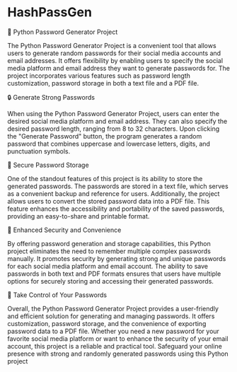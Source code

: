 # HashPassGen
🔐 Python Password Generator Project

The Python Password Generator Project is a convenient tool that allows users to generate random passwords for their social media accounts and email addresses. It offers flexibility by enabling users to specify the social media platform and email address they want to generate passwords for. The project incorporates various features such as password length customization, password storage in both a text file and a PDF file.

🔒 Generate Strong Passwords

When using the Python Password Generator Project, users can enter the desired social media platform and email address. They can also specify the desired password length, ranging from 8 to 32 characters. Upon clicking the "Generate Password" button, the program generates a random password that combines uppercase and lowercase letters, digits, and punctuation symbols.

💾 Secure Password Storage

One of the standout features of this project is its ability to store the generated passwords. The passwords are stored in a text file, which serves as a convenient backup and reference for users. Additionally, the project allows users to convert the stored password data into a PDF file. This feature enhances the accessibility and portability of the saved passwords, providing an easy-to-share and printable format.

🔐 Enhanced Security and Convenience

By offering password generation and storage capabilities, this Python project eliminates the need to remember multiple complex passwords manually. It promotes security by generating strong and unique passwords for each social media platform and email account. The ability to save passwords in both text and PDF formats ensures that users have multiple options for securely storing and accessing their generated passwords.

🔑 Take Control of Your Passwords

Overall, the Python Password Generator Project provides a user-friendly and efficient solution for generating and managing passwords. It offers customization, password storage, and the convenience of exporting password data to a PDF file. Whether you need a new password for your favorite social media platform or want to enhance the security of your email account, this project is a reliable and practical tool. Safeguard your online presence with strong and randomly generated passwords using this Python project
